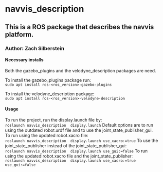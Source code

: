 # navvis_description

## This is a ROS package that describes the navvis platform.
### Author: Zach Silberstein

#### Necessary installs

Both the gazebo_plugins and the velodyne_description packages are need.  

To install the gazebo_plugins package run:  
     `sudo apt install ros-<ros_version>-gazebo-plugins`

To install the velodyne_description package:  
    `sudo apt install ros-<ros_version>-velodyne-description`

#### Usage
To run the project, run the display.launch file by:  
    `roslaunch navvis_description  display.launch`
Default options are to run using the outdated robot.urdf file and to use the joint_state_publisher_gui.  
To run using the updated robot.xacro file:  
    `roslaunch navvis_description  display.launch use_xacro:=true`
To use the joint_state_publisher instead of the joint_state_publisher_gui:  
    `roslaunch navvis_description  display.launch use_gui:=false`
To run using the updated robot.xacro file and the joint_state_publisher:  
`roslaunch navvis_description  display.launch use_xacro:=true use_gui:=false`